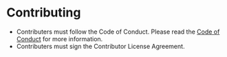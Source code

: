 # Contributing

- Contributers must follow the Code of Conduct. Please read the [Code of Conduct](CODE_OF_CONDUCT.md) for more information.
- Contributers must sign the Contributor License Agreement.